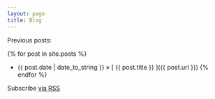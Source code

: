 ```yaml
---
layout: page
title: Blog
---
```


Previous posts:

{% for post in site.posts %}
  * {{ post.date | date_to_string }} &raquo; [ {{ post.title }} ]({{ post.url }})
{% endfor %}

<p>Subscribe <a href="{{ "/feed.xml" | prepend: site.baseurl }}">via RSS</a></p>